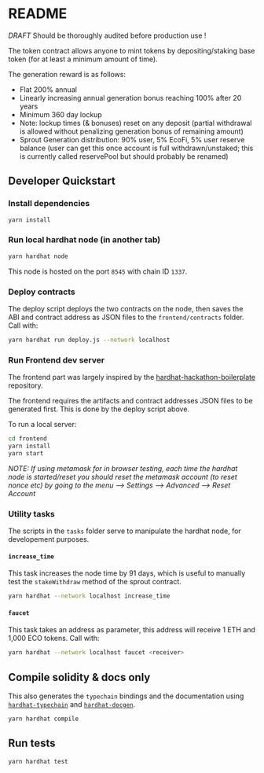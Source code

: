 # README

*DRAFT* Should be thoroughly audited before production use !

The token contract allows anyone to mint tokens by depositing/staking base token
(for at least a minimum amount of time).

The generation reward is as follows:

- Flat 200% annual
- Linearly increasing annual generation bonus reaching 100% after 20 years
- Minimum 360 day lockup
- Note: lockup times (& bonuses) reset on any deposit (partial withdrawal is
  allowed without penalizing generation bonus of remaining amount)
- Sprout Generation distribution: 90% user, 5% EcoFi, 5% user reserve balance
  (user can get this once account is full withdrawn/unstaked; this is
  currently called reservePool but should probably be renamed)

## Developer Quickstart

### Install dependencies

```sh
yarn install
```

### Run local hardhat node (in another tab)

```sh
yarn hardhat node
```
This node is hosted on the port `8545` with chain ID `1337`.

### Deploy contracts

The deploy script deploys the two contracts on the node, then saves the
ABI and contract address as JSON files to the `frontend/contracts` folder.
Call with:

```sh
yarn hardhat run deploy.js --network localhost
```

### Run Frontend dev server

The frontend part was largely inspired by the
[hardhat-hackathon-boilerplate][boilerplate] repository.

The frontend requires the artifacts and contract addresses JSON files to be
generated first. This is done by the deploy script above.

To run a local server:

```sh
cd frontend
yarn install
yarn start
```
[boilerplate]: https://github.com/nomiclabs/hardhat-hackathon-boilerplate/tree/master/frontend

*NOTE: If using metamask for in browser testing, each time the hardhat node is started/reset you should reset the metamask account (to reset nonce etc) by going to the menu --> Settings --> Advanced --> Reset Account*

### Utility tasks

The scripts in the `tasks` folder serve to manipulate the hardhat node,
for developement purposes.

#### `increase_time`

This task increases the node time by 91 days, which is useful to manually
test the `stakeWithdraw` method of the sprout contract.

```sh
yarn hardhat --network localhost increase_time
```

#### `faucet`

This task takes an address as parameter, this address will receive 1 ETH
and 1,000 ECO tokens. Call with:

```sh
yarn hardhat --network localhost faucet <receiver>
```


## Compile solidity & docs only

This also generates the `typechain` bindings and the documentation using
[`hardhat-typechain`](https://hardhat.org/plugins/hardhat-typechain.html) and
[`hardhat-docgen`](https://hardhat.org/plugins/hardhat-docgen.html).

```sh
yarn hardhat compile
```

## Run tests

```sh
yarn hardhat test
```
